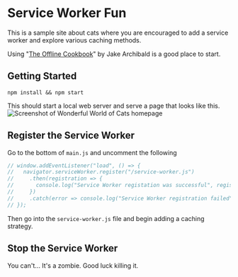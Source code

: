 # Service Worker Fun

This is a sample site about cats where you are encouraged to add a service worker and explore various caching methods.

Using "[The Offline Cookbook](https://developers.google.com/web/fundamentals/instant-and-offline/offline-cookbook)" by Jake Archibald is a good place to start.

## Getting Started
```
npm install && npm start
```

This should start a local web server and serve a page that looks like this.
![Screenshot of Wonderful World of Cats homepage](https://raw.githubusercontent.com/kylebuch8/service-worker-fun/master/images/wonderful-world-of-cats.png)

## Register the Service Worker
Go to the bottom of `main.js` and uncomment the following
```javascript
// window.addEventListener("load", () => {
//   navigator.serviceWorker.register("/service-worker.js")
//     .then(registration => {
//       console.log("Service Worker registation was successful", registration);
//     })
//     .catch(error => console.log("Service Worker registration failed", error));
// });
```


Then go into the `service-worker.js` file and begin adding a caching strategy.

## Stop the Service Worker
You can't... It's a zombie. Good luck killing it.

